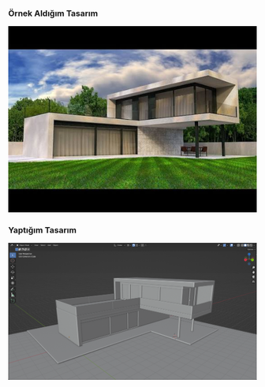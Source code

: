  ### Örnek Aldığım Tasarım
 
![luxury-home](https://github.com/MuhammedErdogan05/blender-project/raw/main/blender-home-design/exterior/luxury-home/luxury-home.jpg)

### Yaptığım Tasarım

![my-luxury-home](https://github.com/MuhammedErdogan05/blender-project/raw/main/blender-home-design/exterior/luxury-home/my-luxury-home.png)
